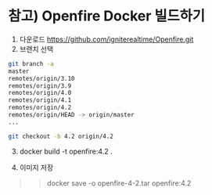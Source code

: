 # 참고) Openfire Docker 빌드하기

1. 다운로드 https://github.com/igniterealtime/Openfire.git
2. 브랜치 선택
```bash
git branch -a
master
remotes/origin/3.10
remotes/origin/3.9
remotes/origin/4.0
remotes/origin/4.1
remotes/origin/4.2
remotes/origin/HEAD -> origin/master
...

git checkout -b 4.2 origin/4.2
```
3. docker build -t openfire:4.2 .

4. 이미지 저장 

>> docker save -o openfire-4-2.tar openfire:4.2